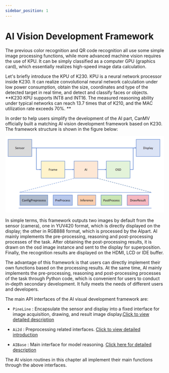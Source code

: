 ```yaml
---
sidebar_position: 1
---
```


# AI Vision Development Framework

The previous color recognition and QR code recognition all use some simple image processing functions, while more advanced machine vision requires the use of KPU. It can be simply classified as a computer GPU (graphics card), which essentially realizes high-speed image data calculation.

Let's briefly introduce the KPU of K230. KPU is a neural network processor inside K230. It can realize convolutional neural network calculation under low power consumption, obtain the size, coordinates and type of the detected target in real time, and detect and classify faces or objects. **K230 KPU supports INT8 and INT16. The measured reasoning ability under typical networks can reach 13.7 times that of K210, and the MAC utilization rate exceeds 70%. **

In order to help users simplify the development of the AI ​​part, CanMV officially built a matching AI vision development framework based on K230. The framework structure is shown in the figure below:

![ai_frame](./img/ai_frame/ai_frame1.png)

In simple terms, this framework outputs two images by default from the sensor (camera), one in YUV420 format, which is directly displayed on the display; the other in RGB888 format, which is processed by the AI ​​part. AI mainly implements the pre-processing, reasoning and post-processing processes of the task. After obtaining the post-processing results, it is drawn on the osd image instance and sent to the display for superposition. Finally, the recognition results are displayed on the HDMI, LCD or IDE buffer.

The advantage of this framework is that users can directly implement their own functions based on the processing results. At the same time, AI mainly implements the pre-processing, reasoning and post-processing processes of the task through Python code, which is convenient for users to conduct in-depth secondary development. It fully meets the needs of different users and developers.

The main API interfaces of the AI ​​visual development framework are:

- `PineLine` : Encapsulate the sensor and display into a fixed interface for image acquisition, drawing, and result image display.[Click to view detailed description](https://developer.canaan-creative.com/k230_canmv/main/zh/example/ai/AI_Demo%E8%AF%B4%E6%98%8E%E6%96%87%E6%A1%A3.html#pipeline)


- `Ai2d` : Preprocessing related interfaces. [Click to view detailed introduction](https://developer.canaan-creative.com/k230_canmv/main/zh/example/ai/AI_Demo%E8%AF%B4%E6%98%8E%E6%96%87%E6%A1%A3.html#ai2d)

- `AIBase` : Main interface for model reasoning. [Click here for detailed description](https://developer.canaan-creative.com/k230_canmv/main/zh/example/ai/AI_Demo%E8%AF%B4%E6%98%8E%E6%96%87%E6%A1%A3.html#aibase)

The AI ​​vision routines in this chapter all implement their main functions through the above interfaces.